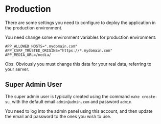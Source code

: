 # Production

There are some settings you need to configure to deploy the application in the production environment.

You need change some environment variables for production environment:

```
APP_ALLOWED_HOSTS=".mydomain.com"
APP_CSRF_TRUSTED_ORIGINS="https://*.mydomain.com"
APP_MEDIA_URL=/media/
```

Obs: Obviously you must change this data for your real data, referring to your server.

## Super Admin User

The super admin user is typically created using the command `make create-su`, with the default email `admin@admin.com` and password `admin`.

You need to log into the admin panel using this account, and then update the email and password to the ones you wish to use.
